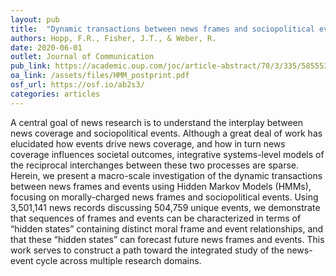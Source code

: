 ```yaml
---
layout: pub
title:  "Dynamic transactions between news frames and sociopolitical events: An integrative, hidden Markov model approach"
authors: Hopp, F.R., Fisher, J.T., & Weber, R.
date: 2020-06-01
outlet: Journal of Communication
pub_link: https://academic.oup.com/joc/article-abstract/70/3/335/5855533?redirectedFrom=fulltext
oa_link: /assets/files/HMM_postprint.pdf
osf_url: https://osf.io/ab2s3/
categories: articles
---
```


A central goal of news research is to understand the interplay between news coverage and sociopolitical events. Although a great deal of work has elucidated how events drive news coverage, and how in turn news coverage influences societal outcomes, integrative systems-level models of the reciprocal interchanges between these two processes are sparse. Herein, we present a macro-scale investigation of the dynamic transactions between news frames and events using Hidden Markov Models (HMMs), focusing on morally-charged news frames and sociopolitical events. Using 3,501,141 news records discussing 504,759 unique events, we demonstrate that sequences of frames and events can be characterized in terms of “hidden states” containing distinct moral frame and event relationships, and that these “hidden states” can forecast future news frames and events. This work serves to construct a path toward the integrated study of the news-event cycle across multiple research domains.